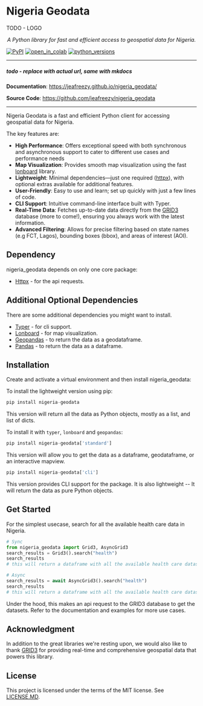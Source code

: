 # Nigeria Geodata

TODO - LOGO

<p align="center">
    <em> A Python library for fast and efficient access to geospatial data for Nigeria.</em>
</p>

[![PyPI][pypi_badge]][pypi_link]
[![open_in_colab][colab_badge]][colab_notebook_link]
[![python_versions][supported_python_versions_badge]][pypi_link]

[pypi_badge]: https://img.shields.io/pypi/v/nigeria_geodata?color=%2334D058&label=pypi%20package
[pypi_link]: https://pypi.org/project/nigeria_geodata/
[colab_badge]: https://colab.research.google.com/assets/colab-badge.svg
[colab_notebook_link]: https://colab.research.google.com/github/jeafreezy/nigeria_geodata/blob/main
[supported_python_versions_badge]: https://img.shields.io/pypi/pyversions/fastapi.svg?color=%2334D058

---

##### todo - replace with actual url, same with mkdocs

**Documentation**: <a href="https://jeafreezy.github.io/nigeria_geodata" target="_blank">https://jeafreezy.github.io/nigeria_geodata/</a>

**Source Code**: <a href="https://github.com/jeafreezy/nigeria_geodata" target="_blank">https://github.com/jeafreezy/nigeria_geodata</a>

---

Nigeria Geodata is a fast and efficient Python client for accessing geospatial data for Nigeria.

The key features are:

- **High Performance**: Offers exceptional speed with both synchronous and asynchronous support to cater to different use cases and performance needs
- **Map Visualization**: Provides smooth map visualization using the fast [lonboard](https://developmentseed.org/lonboard/latest/) library.
- **Lightweight**: Minimal dependencies—just one required ([httpx](https://www.python-httpx.org/)), with optional extras available for additional features.
- **User-Friendly**: Easy to use and learn; set up quickly with just a few lines of code.
- **CLI Support**: Intuitive command-line interface built with Typer.
- **Real-Time Data**: Fetches up-to-date data directly from the [GRID3](https://grid3.org/) database (more to come!), ensuring you always work with the latest information.
- **Advanced Filtering**: Allows for precise filtering based on state names (e.g FCT, Lagos), bounding boxes (bbox), and areas of interest (AOI).

## Dependency

nigeria_geodata depends on only one core package:

- [Httpx](https://www.python-httpx.org/) - for the api requests.

## Additional Optional Dependencies

There are some additional dependencies you might want to install.

- [Typer](https://typer.tiangolo.com/) - for cli support.
- [Lonboard](https://developmentseed.org/lonboard/latest/) - for map visualization.
- [Geopandas](https://geopandas.org/en/stable/) - to return the data as a geodataframe.
- [Pandas](https://pandas.pydata.org/) - to return the data as a dataframe.

## Installation

Create and activate a virtual environment and then install nigeria_geodata:

To install the lightweight version using pip:

```py
pip install nigeria-geodata
```

This version will return all the data as Python objects, mostly as a list, and list of dicts.

To install it with `typer`, `lonboard` and `geopandas`:

```py
pip install nigeria-geodata['standard']
```

This version will allow you to get the data as a dataframe, geodataframe, or an interactive mapview.

```py
pip install nigeria-geodata['cli']
```

This version provides CLI support for the package. It is also lightweight -- It will return the data as pure Python objects.

## Get Started

For the simplest usecase, search for all the available health care data in Nigeria.

```py
# Sync
from nigeria_geodata import Grid3, AsyncGrid3
search_results = Grid3().search("health")
search_results
# this will return a dataframe with all the available health care datasets.

# Async
search_results = await AsyncGrid3().search("health")
search_results
# this will return a dataframe with all the available health care datasets.
```

Under the hood, this makes an api request to the GRID3 database to get the datasets. Refer to the documentation and examples for more use cases.

## Acknowledgment

In addition to the great libraries we're resting upon, we would also like to thank [GRID3](https://grid3.org/) for providing real-time and comprehensive geospatial data that powers this library.

## License

This project is licensed under the terms of the MIT license. See [LICENSE.MD](https://github.com/jeafreezy/nigeria_geodata?tab=License-1-ov-file).
